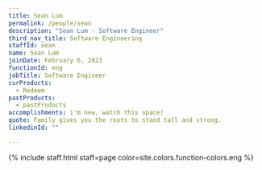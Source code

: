 ```yaml
---
title: Sean Lum
permalink: /people/sean
description: "Sean Lum - Software Engineer"
third_nav_title: Software Engineering
staffId: sean
name: Sean Lum
joinDate: February 6, 2023
functionId: eng
jobTitle: Software Engineer
curProducts:
  - Redeem
pastProducts:
  - pastProducts
accomplishments: i'm new, watch this space!
quote: Family gives you the roots to stand tall and strong.
linkedinId: ""

---
```


{% include staff.html staff=page color=site.colors.function-colors.eng %}
